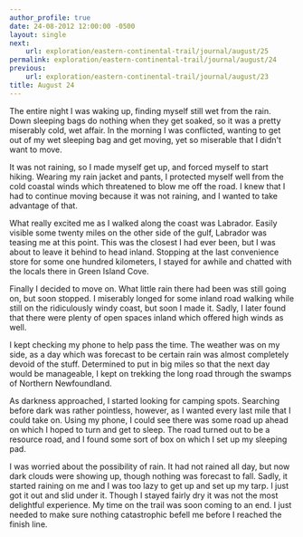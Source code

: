 ```yaml
---
author_profile: true
date: 24-08-2012 12:00:00 -0500
layout: single
next:
    url: exploration/eastern-continental-trail/journal/august/25
permalink: exploration/eastern-continental-trail/journal/august/24
previous:
    url: exploration/eastern-continental-trail/journal/august/23
title: August 24
---
```

The entire night I was waking up, finding myself still wet from the rain. Down sleeping bags do nothing when they get soaked, so it was a pretty miserably cold, wet affair. In the morning I was conflicted, wanting to get out of my wet sleeping bag and get moving, yet so miserable that I didn't want to move.

It was not raining, so I made myself get up, and forced myself to start hiking. Wearing my rain jacket and pants, I protected myself well from the cold coastal winds which threatened to blow me off the road. I knew that I had to continue moving because it was not raining, and I wanted to take advantage of that.

What really excited me as I walked along the coast was Labrador. Easily visible some twenty miles on the other side of the gulf, Labrador was teasing me at this point. This was the closest I had ever been, but I was about to leave it behind to head inland. Stopping at the last convenience store for some one hundred kilometers, I stayed for awhile and chatted with the locals there in Green Island Cove.

Finally I decided to move on. What little rain there had been was still going on, but soon stopped. I miserably longed for some inland road walking while still on the ridiculously windy coast, but soon I made it. Sadly, I later found that there were plenty of open spaces inland which offered high winds as well.

I kept checking my phone to help pass the time. The weather was on my side, as a day which was forecast to be certain rain was almost completely devoid of the stuff. Determined to put in big miles so that the next day would be manageable, I kept on trekking the long road through the swamps of Northern Newfoundland.

As darkness approached, I started looking for camping spots. Searching before dark was rather pointless, however, as I wanted every last mile that I could take on. Using my phone, I could see there was some road up ahead on which I hoped to turn and get to sleep. The road turned out to be a resource road, and I found some sort of box on which I set up my sleeping pad.

I was worried about the possibility of rain. It had not rained all day, but now dark clouds were showing up, though nothing was forecast to fall. Sadly, it started raining on me and I was too lazy to get up and set up my tarp. I just got it out and slid under it. Though I stayed fairly dry it was not the most delightful experience. My time on the trail was soon coming to an end. I just needed to make sure nothing catastrophic befell me before I reached the finish line.